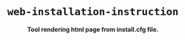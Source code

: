 <div align="center">

# `web-installation-instruction`

**Tool rendering html page from install.cfg file.**

</div>